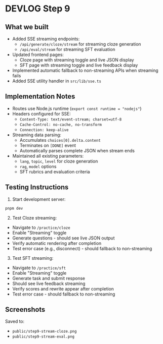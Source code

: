 # DEVLOG Step 9

## What we built
- Added SSE streaming endpoints:
  - `/api/generate/cloze/stream` for streaming cloze generation
  - `/api/eval/stream` for streaming SFT evaluation
- Updated frontend pages:
  - Cloze page with streaming toggle and live JSON display
  - SFT page with streaming toggle and live feedback display
- Implemented automatic fallback to non-streaming APIs when streaming fails
- Added SSE utility handler in `src/lib/sse.ts`

## Implementation Notes
- Routes use Node.js runtime (`export const runtime = "nodejs"`)
- Headers configured for SSE:
  - `Content-Type: text/event-stream; charset=utf-8`
  - `Cache-Control: no-cache, no-transform`
  - `Connection: keep-alive`
- Streaming data parsing:
  - Accumulates `choices[0].delta.content`
  - Terminates on `[DONE]` event
  - Automatically parses complete JSON when stream ends
- Maintained all existing parameters:
  - `lang`, `topic`, `level` for cloze generation
  - `rag`, `model` options
  - SFT rubrics and evaluation criteria

## Testing Instructions
1. Start development server:
```bash
pnpm dev
```

2. Test Cloze streaming:
- Navigate to `/practice/cloze`
- Enable "Streaming" toggle
- Generate questions - should see live JSON output
- Verify automatic rendering after completion
- Test error case (e.g., disconnect) - should fallback to non-streaming

3. Test SFT streaming:
- Navigate to `/practice/sft`
- Enable "Streaming" toggle
- Generate task and submit response
- Should see live feedback streaming
- Verify scores and rewrite appear after completion
- Test error case - should fallback to non-streaming

## Screenshots
Saved to:
- `public/step9-stream-cloze.png`
- `public/step9-stream-eval.png`
